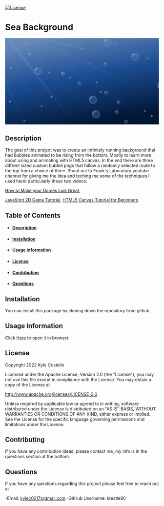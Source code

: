 [![License](https://img.shields.io/badge/License-Apache%202.0-blue.svg)](https://opensource.org/licenses/Apache-2.0) 
# Sea Background
![Sea Background](seaBackground.png)
## Description
The goal of this project was to create an infinitely running background that had bubbles animated to be rising from the bottom. Mostly to learn more about using and animating with HTML5 canvas. In the end there are three diffrent sized custom bubble pngs that follow a randomly selected route to the top from a choice of three. Shout out to Frank's Laboratory youtube channel for giving me the idea and teching me some of the techniques I used here! particularly these two videos: 

[How to Make your Games look Great](https://www.youtube.com/watch?v=jl29qI62XPg), 

[JavaSript 2D Game Tutorial](https://www.youtube.com/watch?v=jl29qI62XPg), [HTML5 Canvas Tutorial for Beginners](https://www.youtube.com/watch?v=ymmtEgp0Tuc&t=939s)
## Table of Contents
- #### [Description](##-description)
- #### [Installation](##-Installation)
- #### [Usage Information](##-usage-information)
- #### [License](##-license)
- #### [Contributing](##-contributing)
- #### [Questions](##-questions)



## Installation
You can install this package by cloning down the repository from github.
## Usage Information
Click [Here](https://krestle80.github.io/seaBackground/) to open it in browser.
## License
Copyright  2022  Kyle Costello
 
 Licensed under the Apache License, Version 2.0 (the "License");
 you may not use this file except in compliance with the License.
 You may obtain a copy of the License at
 
 http://www.apache.org/licenses/LICENSE-2.0
 
 Unless required by applicable law or agreed to in writing, software
 distributed under the License is distributed on an "AS IS" BASIS,
 WITHOUT WARRANTIES OR CONDITIONS OF ANY KIND, either express or implied.
 See the License for the specific language governing permissions and
 limitations under the License.
## Contributing
If you have any contribution ideas, please contact me, my info is in  the questions section at the bottom.

## Questions
If you have any questions regarding this project please feel free to reach out at 

-Email: kylec0217@gmail.com 
-GitHub Username: krestle80 
